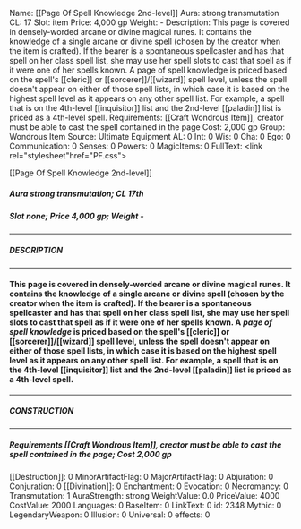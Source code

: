 Name: [[Page Of Spell Knowledge 2nd-level]]
Aura: strong transmutation
CL: 17
Slot: item
Price: 4,000 gp
Weight: -
Description: This page is covered in densely-worded arcane or divine magical runes. It contains the knowledge of a single arcane or divine spell (chosen by the creator when the item is crafted). If the bearer is a spontaneous spellcaster and has that spell on her class spell list, she may use her spell slots to cast that spell as if it were one of her spells known. A page of spell knowledge is priced based on the spell's [[cleric]] or [[sorcerer]]/[[wizard]] spell level, unless the spell doesn't appear on either of those spell lists, in which case it is based on the highest spell level as it appears on any other spell list. For example, a spell that is on the 4th-level [[inquisitor]] list and the 2nd-level [[paladin]] list is priced as a 4th-level spell.
Requirements: [[Craft Wondrous Item]], creator must be able to cast the spell contained in the page
Cost: 2,000 gp
Group: Wondrous Item
Source: Ultimate Equipment
AL: 0
Int: 0
Wis: 0
Cha: 0
Ego: 0
Communication: 0
Senses: 0
Powers: 0
MagicItems: 0
FullText: <link rel="stylesheet"href="PF.css"><div class="heading"><p class="alignleft">[[Page Of Spell Knowledge 2nd-level]]</p><div style="clear: both;"></div></div><div><h5><b>Aura </b>strong transmutation; <b>CL </b>17th</h5><h5><b>Slot </b>none; <b>Price </b>4,000 gp; <b>Weight </b>-</h5></div><hr/><div><h5><b>DESCRIPTION</b></h5></div><hr/><div><h4><p>This page is covered in densely-worded arcane or divine magical runes. It contains the knowledge of a single arcane or divine spell (chosen by the creator when the item is crafted). If the bearer is a spontaneous spellcaster and has that spell on her class spell list, she may use her spell slots to cast that spell as if it were one of her spells known. A <i>page of spell knowledge</i> is priced based on the spell's [[cleric]] or [[sorcerer]]/[[wizard]] spell level, unless the spell doesn't appear on either of those spell lists, in which case it is based on the highest spell level as it appears on any other spell list. For example, a spell that is on the 4th-level [[inquisitor]] list and the 2nd-level [[paladin]] list is priced as a 4th-level spell.</p></h4></div><hr/><div><h5><b>CONSTRUCTION</b></h5></div><hr/><div><h5><b>Requirements </b>[[Craft Wondrous Item]], creator must be able to cast the spell contained in the page; <b>Cost </b>2,000 gp</h5></div>
[[Destruction]]: 0
MinorArtifactFlag: 0
MajorArtifactFlag: 0
Abjuration: 0
Conjuration: 0
[[Divination]]: 0
Enchantment: 0
Evocation: 0
Necromancy: 0
Transmutation: 1
AuraStrength: strong
WeightValue: 0.0
PriceValue: 4000
CostValue: 2000
Languages: 0
BaseItem: 0
LinkText: 0
id: 2348
Mythic: 0
LegendaryWeapon: 0
Illusion: 0
Universal: 0
effects: 0
